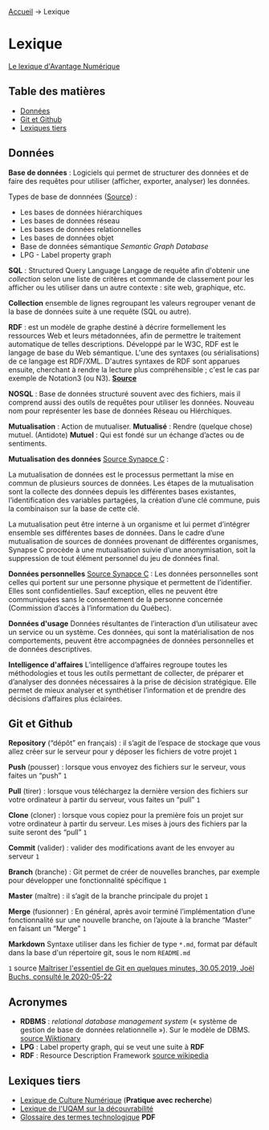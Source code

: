 [Accueil](../) &rarr; Lexique

# Lexique

[Le lexique d'Avantage Numérique](https://avantagenumerique.org/lexique-du-numerique/)

## Table des matières
- [Données](#donnees)
- [Git et Github](#git-et-github)
- [Lexiques tiers](#lexiques-tiers)

## Données

**Base de données** : Logiciels qui permet de structurer des données et de faire des requêtes pour utiliser (afficher, exporter, analyser) les données.

Types de base de donnnées ([Source](https://www.base-de-donnees.com/comprendre-bases-de-donnees/les-4-types-de-bases-de-donnees/)) :
- Les bases de données hiérarchiques
- Les bases de données réseau
- Les bases de données relationnelles
- Les bases de données objet
- Base de données sémantique *Semantic Graph Database*
- LPG - Label property graph

**SQL** : Structured Query Language
Langage de requête afin d'obtenir une *collection* selon une liste de critères et commande de classement pour les afficher ou les utiliser dans un autre contexte : site web, graphique, etc.

**Collection** ensemble de lignes regroupant les valeurs regrouper venant de la base de données suite à une requête (SQL ou autre).

**RDF** : est un modèle de graphe destiné à décrire formellement les ressources Web et leurs métadonnées, afin de permettre le traitement automatique de telles descriptions. Développé par le W3C, RDF est le langage de base du Web sémantique. L'une des syntaxes (ou sérialisations) de ce langage est RDF/XML. D'autres syntaxes de RDF sont apparues ensuite, cherchant à rendre la lecture plus compréhensible ; c'est le cas par exemple de Notation3 (ou N3). [**Source**](https://fr.wikipedia.org/wiki/Resource_Description_Framework)

**NOSQL** : Base de données structuré souvent avec des fichiers, mais il comprend aussi des outils de requêtes pour utiliser les données. Nouveau nom pour représenter les base de données Réseau ou Hiérchiques.

**Mutualisation** : Action de mutualiser.
**Mutualisé** : Rendre (quelque chose) mutuel. (Antidote)
**Mutuel** : Qui est fondé sur un échange d’actes ou de sentiments.

**Mutualisation des données**
[Source Synapce C](https://synapsec.ca/documentation/) :

La mutualisation de données est le processus permettant la mise en commun de plusieurs sources de données. Les étapes de la mutualisation sont la collecte des données depuis les différentes bases existantes, l’identification des variables partagées, la création d’une clé commune, puis la combinaison sur la base de cette clé.

La mutualisation peut être interne à un organisme et lui permet d’intégrer ensemble ses différentes bases de données. Dans le cadre d’une mutualisation de sources de données provenant de différentes organismes, Synapse C procède à une mutualisation suivie d’une anonymisation, soit la suppression de tout élément personnel du jeu de données final.

**Données personnelles**
[Source Synapce C](https://synapsec.ca/documentation/) :
Les données personnelles sont celles qui portent sur une personne physique et permettent de l’identifier. Elles sont confidentielles. Sauf exception, elles ne peuvent être communiquées sans le consentement de la personne concernée (Commission d’accès à l’information du Québec).

**Données d'usage**
Données résultantes de l’interaction d’un utilisateur avec un service ou un système. Ces données, qui sont la matérialisation de nos comportements, peuvent être accompagnées de données personnelles et de données descriptives.

**Intelligence d'affaires**
L’intelligence d’affaires regroupe toutes les méthodologies et tous les outils permettant de collecter, de préparer et d’analyser des données nécessaires à la prise de décision stratégique. Elle permet de mieux analyser et synthétiser l’information et de prendre des décisions d’affaires plus éclairées.

## Git et Github
**Repository** (“dépôt” en français) : il s’agit de l’espace de stockage que vous allez créer sur le serveur pour y déposer les fichiers de votre projet `1`

**Push** (pousser) : lorsque vous envoyez des fichiers sur le serveur, vous faites un “push” `1`

**Pull** (tirer) : lorsque vous téléchargez la dernière version des fichiers sur votre ordinateur à partir du serveur, vous faites un “pull” `1`

**Clone** (cloner) : lorsque vous copiez pour la première fois un projet sur votre ordinateur à partir du serveur. Les mises à jours des fichiers par la suite seront des “pull” `1`

**Commit** (valider) : valider des modifications avant de les envoyer au serveur `1`

**Branch** (branche) :  Git permet de créer de nouvelles branches, par exemple pour développer une fonctionnalité spécifique `1`

**Master** (maître) : il s’agit de la branche principale du projet `1`

**Merge** (fusionner) : En général, après avoir terminé l’implémentation d’une fonctionnalité sur une nouvelle branche, on l’ajoute à la branche “Master” en faisant un “Merge” `1`

**Markdown** Syntaxe utiliser dans les fichier de type `*.md`, format par défault dans la base d'un répertoire git, sous le nom `README.md`

`1` source [Maîtriser l'essentiel de Git en quelques minutes, 30.05.2019, Joël Buchs, consulté le 2020-05-22](https://karac.ch/blog/maitriser-essentiel-de-git-en-quelques-minutes)


## Acronymes

- **RDBMS** : *relational database management system* (« système de gestion de base de données relationnelle »). Sur le modèle de DBMS. [source Wiktionary](https://fr.wiktionary.org/wiki/RDBMS)
- **LPG** : Label property graph, qui se veut une suite à **RDF**
- **RDF** : Resource Description Framework [source wikipedia](https://fr.wikipedia.org/wiki/Resource_Description_Framework)

## Lexiques tiers

- [Lexique de Culture Numérique](http://culturenumeriqc.qcnum.com/lexique/) (**Pratique avec recherche**)
- [Lexique de l'UQAM sur la découvrabilité](https://wiki.uqam.ca/display/CEIMLAT/Lexique)
- [Glossaire des termes technologique](https://www.stat.gouv.qc.ca/statistiques/culture/etat-lieux-metadonnees-glossaire.pdf) **PDF**
